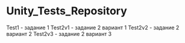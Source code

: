 # Unity_Tests_Repository
 Test1 - задание 1
 Test2v1 - задание 2 вариант 1
 Test2v2 - задание 2 вариант 2
 Test2v3 - задание 2 вариант 3
